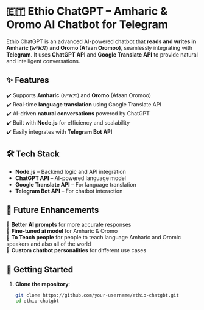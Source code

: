 # 🇪🇹 Ethio ChatGPT – Amharic & Oromo AI Chatbot for Telegram  

Ethio ChatGPT is an advanced AI-powered chatbot that **reads and writes in Amharic (አማርኛ) and Oromo (Afaan Oromoo)**, seamlessly integrating with **Telegram**. It uses **ChatGPT API** and **Google Translate API** to provide natural and intelligent conversations.  

## ✨ Features  
✔️ Supports **Amharic** (አማርኛ) and **Oromo** (Afaan Oromoo)  
✔️ Real-time **language translation** using Google Translate API  
✔️ AI-driven **natural conversations** powered by ChatGPT  
✔️ Built with **Node.js** for efficiency and scalability  
✔️ Easily integrates with **Telegram Bot API**  

## 🛠️ Tech Stack  
- **Node.js** – Backend logic and API integration  
- **ChatGPT API** – AI-powered language model  
- **Google Translate API** – For language translation  
- **Telegram Bot API** – For chatbot interaction  

## 📌 Future Enhancements  
🔹 **Better AI prompts** for more accurate responses  
🔹 **Fine-tuned ai model** for Amharic & Oromo  
🔹 **To Teach people** for people to teach language Amharic and Oromic speakers and also all of the world <br/>
🔹  **Custom chatbot personalities** for different use cases  

## 🚀 Getting Started  
1. **Clone the repository**:  
   ```bash
   git clone https://github.com/your-username/ethio-chatgbt.git
   cd ethio-chatgbt
